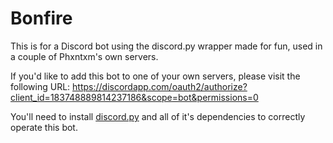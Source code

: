 # Bonfire

This is for a Discord bot using the discord.py wrapper made for fun, used in a couple of Phxntxm's own servers.

If you'd like to add this bot to one of your own servers, please visit the following URL:
https://discordapp.com/oauth2/authorize?client_id=183748889814237186&scope=bot&permissions=0

You'll need to install [discord.py](https://github.com/Rapptz/discord.py) and all of it's dependencies to correctly operate this bot.
